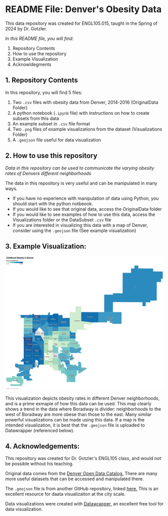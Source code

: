# README File: Denver's Obesity Data


This data repository was created for ENGL105.015, taught in the Spring of 2024 by Dr. Gotzler. 

*In this README file, you will find:* 
1. Repository Contents
2. How to use the repository
3. Example Visualization
4. Acknowldegments

## 1. Repository Contents

In this repository, you will find 5 files:
1. Two `.csv` files with obesity data from Denver, 2014-2016 (OriginalData Folder)
2. A python notebook (`.ipynb` file) with instructions on how to create subsets from this data
3. An example subset in `.csv` file format
4. Two `.png` files of example visualizations from the dataset (Visualizations Folder)
5. A `.geojson` file useful for data visualization

## 2. How to use this repository

*Data in this repository can be used to communicate the varying obesity rates of Denvers different neighborhoods*

The data in this repository is very useful and can be manipulated in many ways.

- If you have no experience with manipulation of data using Python, you should start with the python notbeook.
- If you would like to see that original data, access the OriginalData folder
- If you would like to see examples of how to use this data, access the Visualizations folder or the DataSubset `.csv` file
- If you are interested in visualizing this data with a map of Denver, consider using the `.geojson` file (See example visualization)

## 3. Example Visualization:

![Map displaying obesity rates in Denvers Neighborhoods](Visualizations/ChildhoodObesityMap.png)

This visualization depicts obesity rates in different Denver neighborhoods, and is a prime exmaple of how this data can be used. This map clearly shows a trend in the data where Boradway is divider: neighborhoods to the west of Boradway are more obese than those to the east. Many similar powerful visualizations can be made using this data. If a map is the intended visualization, it is best that the `.geojson` file is uploaded to Datawrapper (referenced below).


## 4. Acknowledgements: 

This repository was created for Dr. Gotzler's ENGL105 class, and would not be possible without his teaching.

Original data comes from the [Denver Open Data Catalog.](https://denvergov.org/opendata) There are many more useful datasets that can be accessed and manipulated there. 

The `.geojson` file is from another GitHub repository, linked [here.](https://github.com/blackmad/neighborhoods/blob/master/denver.geojson) This is an excellent resource for daata visualizaiton at the city scale. 

Data visualizations were created with [Datawrapper,](https://app.datawrapper.de/) an excellent free tool for data visualization. 



